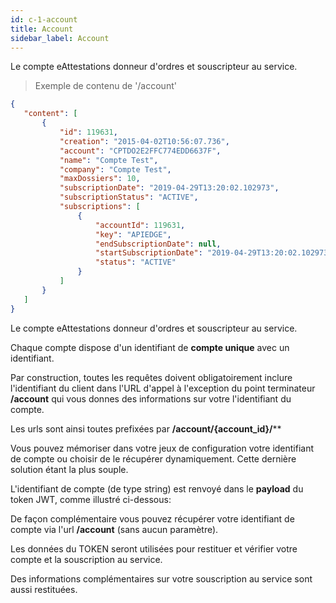 ```yaml
---
id: c-1-account
title: Account
sidebar_label: Account
---
```


Le compte eAttestations donneur d'ordres et souscripteur au service.

> Exemple de contenu de '/account'

```json
{
   "content": [
       {
           "id": 119631,
           "creation": "2015-04-02T10:56:07.736",
           "account": "CPTDO2E2FFC774EDD6637F",
           "name": "Compte Test",
           "company": "Compte Test",
           "maxDossiers": 10,
           "subscriptionDate": "2019-04-29T13:20:02.102973",
           "subscriptionStatus": "ACTIVE",
           "subscriptions": [
               {
                   "accountId": 119631,
                   "key": "APIEDGE",
                   "endSubscriptionDate": null,
                   "startSubscriptionDate": "2019-04-29T13:20:02.102973",
                   "status": "ACTIVE"
               }
           ]
       }
   ]
}
```

Le compte eAttestations donneur d'ordres et souscripteur au service.

Chaque compte dispose d'un identifiant de **compte unique** avec un identifiant.

Par construction, toutes les requêtes doivent obligatoirement inclure l'identifiant du client dans l'URL d'appel à l'exception du point terminateur **/account** qui vous donnes des informations sur votre l'identifiant du compte.

Les urls sont ainsi toutes prefixées par **/account/{account_id}/****

<aside class="notice">
Vous pouvez mémoriser dans votre jeux de configuration votre identifiant de compte ou choisir de le récupérer dynamiquement.
Cette dernière solution étant la plus souple.
</aside>

L'identifiant de compte (de type string) est renvoyé dans le **payload** du token JWT, comme illustré ci-dessous:

De façon complémentaire vous pouvez récupérer votre identifiant de compte via l'url **/account** (sans aucun paramètre).

Les données du TOKEN seront utilisées pour restituer et vérifier votre compte et la souscription au service.

Des informations complémentaires sur votre souscription au service sont aussi restituées.
